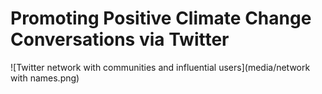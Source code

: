 # Promoting Positive Climate Change Conversations via Twitter

![Twitter network with communities and influential users](media/network with names.png)
